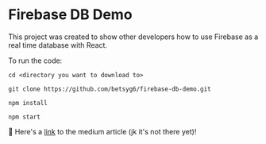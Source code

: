 # Firebase DB Demo

This project was created to show other developers how to use Firebase as a real time database with React.

To run the code:

```
cd <directory you want to download to>

git clone https://github.com/betsyg6/firebase-db-demo.git

npm install

npm start

```

:newspaper: Here's a [link](https://grotoned.medium.com/) to the medium article (jk it's not there yet)!
